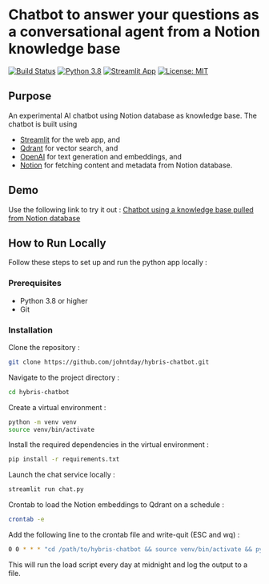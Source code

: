 # Chatbot to answer your questions as a conversational agent from a Notion knowledge base 
[![Build Status](https://travis-ci.com/johntday/hybris-chatbot.svg?branch=main)](https://travis-ci.com/johntday/hybris-chatbot)
[![Python 3.8](https://img.shields.io/badge/python-3.8-blue.svg)](https://www.python.org/downloads/release/python-380/)
[![Streamlit App](https://static.streamlit.io/badges/streamlit_badge_black_white.svg)](https://share.streamlit.io/johntday/hybris-chatbot/chat.py)
[![License: MIT](https://img.shields.io/badge/License-MIT-yellow.svg)](https://opensource.org/licenses/MIT)

## Purpose
An experimental AI chatbot using Notion database as knowledge base. The chatbot is built using
- [Streamlit](https://streamlit.io/) for the web app, and 
- [Qdrant](https://qdrant.tech/) for vector search, and
- [OpenAI](https://openai.com/blog/openai-api/) for text generation and embeddings, and
- [Notion](https://developers.notion.com/) for fetching content and metadata from Notion database.

## Demo
Use the following link to try it out :
[Chatbot using a knowledge base pulled from Notion database](https://johntday-hybris-chatbot-hybris-chatbot-njimxu.streamlit.app/)

## How to Run Locally
Follow these steps to set up and run the python app locally :

### Prerequisites
- Python 3.8 or higher
- Git

### Installation
Clone the repository :

```bash
git clone https://github.com/johntday/hybris-chatbot.git
```

Navigate to the project directory :

```bash
cd hybris-chatbot
```

Create a virtual environment :
```bash
python -m venv venv
source venv/bin/activate
```

Install the required dependencies in the virtual environment :

```bash
pip install -r requirements.txt
```

Launch the chat service locally :

```bash
streamlit run chat.py
```

Crontab to load the Notion embeddings to Qdrant on a schedule :

```bash
crontab -e
```

Add the following line to the crontab file and write-quit (ESC and wq) :

```bash
0 0 * * * "cd /path/to/hybris-chatbot && source venv/bin/activate && python3 load.py notion qdrant -r >> /path to/notion-qdrant-load.log 2>&1"
```

This will run the load script every day at midnight and log the output to a file.
